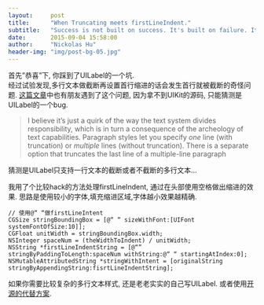 ```yaml
---
layout:     post
title:      "When Truncating meets firstLineIndent."
subtitle:   "Success is not built on success. It's built on failure. It's built on frustration. Sometimes its built on catastrophe."
date:       2015-09-04 15:58:00
author:     "Nickolas Hu"
header-img: "img/post-bg-05.jpg"
---
```




首先”恭喜”下, 你踩到了UILabel的一个坑.  
经过试验发现,多行文本做截断再设置首行缩进的话会发生首行就被截断的奇怪问题. [这篇文章](http://www.cocoabuilder.com/archive/cocoa/323722-nsattributedstring-mysteriously-truncated-too-soon.html)中也有朋友遇到了这个问题, 因为拿不到UIKit的源码, 只能猜测是UILabel的一个bug.

>I believe it’s just a quirk of the way the text system divides responsibility, which is in turn a consequence of the archeology of text capabilities. Paragraph styles  let you specify *one* line (with truncation) or *multiple* lines (without truncation). There is a separate option that truncates the last line of a multiple-line paragraph 

猜测是UILabel只支持一行文本的截断或者不截断的多行文本...

我用了个比较hack的方法处理firstLineIndent, 通过在头部使用空格做出缩进的效果. 思路是使用较小的字体,填充缩进区域,字体越小效果越精确.

    // 使用@“ “做firstLineIntent
    CGSize stringBoundingBox = [@“ “ sizeWithFont:[UIFont systemFontOfSize:10]];
    CGFloat unitWidth = stringBoundingBox.width;
    NSInteger spaceNum = (theWidthToIndent) / unitWidth;
    NSString *firstLineIndentString = [@“” stringByPaddingToLength:spaceNum withString:@“ “ startingAtIndex:0];
    NSMutableAttributedString *stringWithIntent = [originalString stringByAppendingString:fisrtLineIndentString];

如果你需要比较复杂的多行文本样式, 还是老老实实的自己写UILabel. 或者使用[开源的代替方案](https://github.com/TTTAttributedLabel/TTTAttributedLabel).
